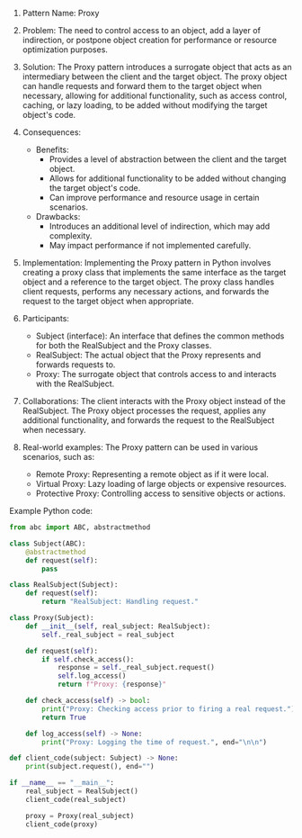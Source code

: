 1. Pattern Name: Proxy

2. Problem: The need to control access to an object, add a layer of indirection, or postpone object creation for performance or resource optimization purposes.

3. Solution: The Proxy pattern introduces a surrogate object that acts as an intermediary between the client and the target object. The proxy object can handle requests and forward them to the target object when necessary, allowing for additional functionality, such as access control, caching, or lazy loading, to be added without modifying the target object's code.

4. Consequences:
   - Benefits: 
       - Provides a level of abstraction between the client and the target object.
       - Allows for additional functionality to be added without changing the target object's code.
       - Can improve performance and resource usage in certain scenarios.
   - Drawbacks:
       - Introduces an additional level of indirection, which may add complexity.
       - May impact performance if not implemented carefully.

5. Implementation: Implementing the Proxy pattern in Python involves creating a proxy class that implements the same interface as the target object and a reference to the target object. The proxy class handles client requests, performs any necessary actions, and forwards the request to the target object when appropriate.

6. Participants:
   - Subject (interface): An interface that defines the common methods for both the RealSubject and the Proxy classes.
   - RealSubject: The actual object that the Proxy represents and forwards requests to.
   - Proxy: The surrogate object that controls access to and interacts with the RealSubject.

7. Collaborations: The client interacts with the Proxy object instead of the RealSubject. The Proxy object processes the request, applies any additional functionality, and forwards the request to the RealSubject when necessary.

8. Real-world examples: The Proxy pattern can be used in various scenarios, such as:
   - Remote Proxy: Representing a remote object as if it were local.
   - Virtual Proxy: Lazy loading of large objects or expensive resources.
   - Protective Proxy: Controlling access to sensitive objects or actions.

Example Python code:

```python
from abc import ABC, abstractmethod

class Subject(ABC):
    @abstractmethod
    def request(self):
        pass

class RealSubject(Subject):
    def request(self):
        return "RealSubject: Handling request."

class Proxy(Subject):
    def __init__(self, real_subject: RealSubject):
        self._real_subject = real_subject

    def request(self):
        if self.check_access():
            response = self._real_subject.request()
            self.log_access()
            return f"Proxy: {response}"

    def check_access(self) -> bool:
        print("Proxy: Checking access prior to firing a real request.")
        return True

    def log_access(self) -> None:
        print("Proxy: Logging the time of request.", end="\n\n")

def client_code(subject: Subject) -> None:
    print(subject.request(), end="")

if __name__ == "__main__":
    real_subject = RealSubject()
    client_code(real_subject)

    proxy = Proxy(real_subject)
    client_code(proxy)

```

